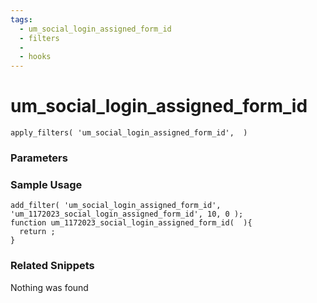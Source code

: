 ```yaml
---
tags: 
  - um_social_login_assigned_form_id
  - filters
  - 
  - hooks
---
```

# um\_social\_login\_assigned\_form\_id

``` php:no-line-numbers
apply_filters( 'um_social_login_assigned_form_id',  )
```
<div class='hook-sep'></div>

### Parameters

<div class='hook-sep'></div>



### Sample Usage

``` php:no-line-numbers
add_filter( 'um_social_login_assigned_form_id', 'um_1172023_social_login_assigned_form_id', 10, 0 );
function um_1172023_social_login_assigned_form_id(  ){
  return ;
}
```
<div class='hook-sep'></div>



### Related Snippets

Nothing was found

